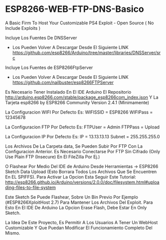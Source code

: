# ESP8266-WEB-FTP-DNS-Basico
A Basic Firm To Host Your Customizable PS4 Exploit - Open Source ( No Include Exploits )

Incluye Los Fuentes De DNSServer 
- Los Pueden Volver A Descargar Desde El Siguiente LINK
https://github.com/esp8266/Arduino/tree/master/libraries/DNSServer/src

Incluye Los Fuentes de ESP8266FtpServer  
- Los Pueden Volver A Descargar Desde El Siguiente LINK
https://github.com/nailbuster/esp8266FTPServer

Es Necesario Tener Instalado En El IDE Arduino El Repositorio
http://arduino.esp8266.com/stable/package_esp8266com_index.json 
Y La Tarjeta esp8266 by ESP8266 Community Version 2.4.1 (Minimamente)

La Configuracion WIFI Por Defecto Es:
WIFISSID = ESP8266
WIFIPass = 12345678

La Configuracion FTP Por Defecto Es:
FTPUser = Admin
FTPPass = Upload

La Configuracion IP Por Defecto Es:
IP = 13.13.13.13
Subnet = 255.255.255.0

Los Archivos De La Carpeta data, Se Pueden Subir Por FTP Con La Configuracion Anterior. 
Es Necesario Conectarse Por FTP Sin Cifrado (Only Use Plain FTP (Insecure) En El FileZilla Por Ej.)

O Flashear Por Medio Del IDE de Arduino
Desde Herramientas -> ESP8266 Sketch Data Upload (Esto Borrara Todos Los Archivos Que Se Encuentren En EL SPIFFS). 
Para Activar La Opcion Esta Seguir Este Tutorial: http://esp8266.github.io/Arduino/versions/2.0.0/doc/filesystem.html#uploading-files-to-file-system

Este Sketch Se Puede Flashear, Sobre Un Bin Previo Por Ejemplo (#ESP8266XploitHost 2.7) Para Mantener Los Archivos Del Exploit.
Para Esto En El IDE De Arduino La Opcion Erase Flash, Debe Estar En Only Sketch. 

La Idea De Este Proyecto, Es Permitir A Los Usuarios A Tener Un WebHost Customizable Y Que Puedan Modificar El Funcionamiento Completo Del Mismo.
